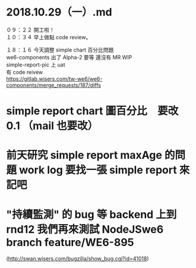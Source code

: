 # 2018.10.29（一）.md

０９：２２ 開工啦！  
１０：３４ 早上做點 code review。  

１８：１６ 今天調整 simple chart 百分比問題  
we6-components 出了 Alpha-2 要等 還沒有 MR WIP  
simple-report-pic 上 uat  
有 code reivew  
https://gitlab.wisers.com/tw-we6/we6-components/merge_requests/187/diffs  

# simple report chart 圖百分比　要改 0.1 （mail 也要改）
# 前天研究 simple report maxAge 的問題 work log 要找一張 simple report 來記吧
# "持續監測" 的 bug 等 backend 上到 rnd12 我們再來測試  NodeJSwe6 branch  feature/WE6-895  
(http://swan.wisers.com/bugzilla/show_bug.cgi?id=41018)  
